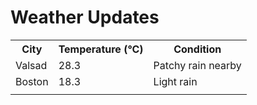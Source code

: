 # Weather Updates

<!-- WEATHER-UPDATE-START -->
<table><tr><th>City</th><th>Temperature (°C)</th><th>Condition</th></tr><tr><td>Valsad</td><td>28.3</td><td>Patchy rain nearby</td></tr><tr><td>Boston</td><td>18.3</td><td>Light rain</td></tr><tr><td></td><td></td><td></td></tr></table>
<!-- WEATHER-UPDATE-END -->
